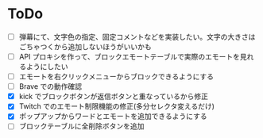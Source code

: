 # ToDo

-   [ ] 弾幕にて、文字色の指定、固定コメントなどを実装したい。文字の大きさはごちゃつくから追加しないほうがいいかも
-   [ ] API プロキシを作って、ブロックエモートテーブルで実際のエモートを見れるようにしたい
-   [ ] エモートを右クリックメニューからブロックできるようにする
-   [ ] Brave での動作確認
-   [x] kick でブロックボタンが返信ボタンと重なっているから修正
-   [x] Twitch でのエモート制限機能の修正(多分セレクタ変えるだけ)
-   [x] ポップアップからワードとエモートを追加できるようにする
-   [ ] ブロックテーブルに全削除ボタンを追加
